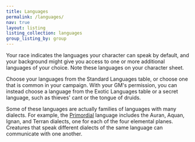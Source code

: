 ```yaml
---
title: Languages
permalink: /languages/
nav: true
layout: listing
listing_collection: languages
group_listing_by: group
---
```


Your race indicates the languages your character can speak by default, and your background might give you access to one or more additional languages of your choice. Note these languages on your character sheet.

Choose your languages from the Standard Languages table, or choose one that is common in your campaign. With your GM's permission, you can instead choose a language from the Exotic Languages table or a secret language, such as thieves' cant or the tongue of druids.

Some of these languages are actually families of languages with many dialects. For example, the [Primordial](/languages/primordial/) language includes the Auran, Aquan, Ignan, and Terran dialects, one for each of the four elemental planes. Creatures that speak different dialects of the same language can communicate with one another.
